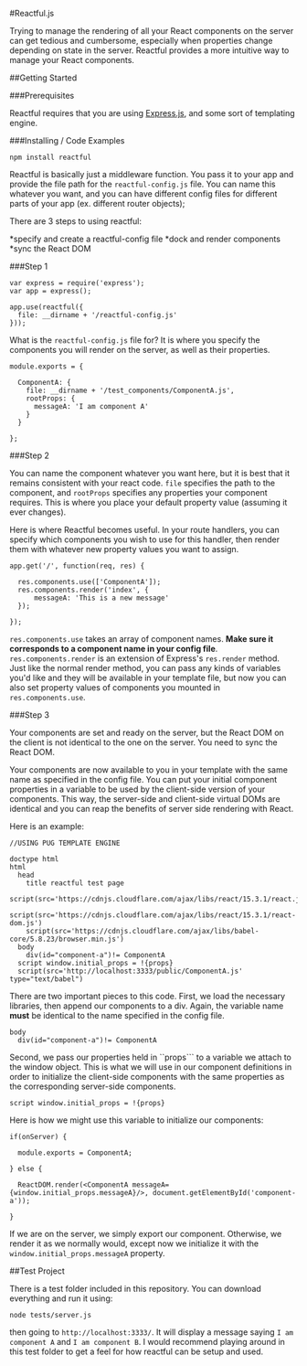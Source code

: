 #Reactful.js

Trying to manage the rendering of all your React components on the server can get tedious and cumbersome, especially when properties change depending on state in the server. Reactful provides a more intuitive way to manage your React components.

##Getting Started

###Prerequisites

Reactful requires that you are using [Express.js](https://expressjs.com), and some sort of templating engine.

###Installing / Code Examples

```
npm install reactful
```

Reactful is basically just a middleware function. You pass it to your app and provide the file path for the ```reactful-config.js``` file. You can name this whatever you want, and you can have different config files for different parts of your app (ex. different router objects);

There are 3 steps to using reactful:

*specify and create a reactful-config file
*dock and render components
*sync the React DOM

###Step 1

```
var express = require('express');
var app = express();

app.use(reactful({
  file: __dirname + '/reactful-config.js'
}));

```

What is the ```reactful-config.js``` file for? It is where you specify the components you will render on the server, as well as their properties.

```
module.exports = {

  ComponentA: {
    file: __dirname + '/test_components/ComponentA.js',
    rootProps: {
      messageA: 'I am component A'
    }
  }

};

```

###Step 2

You can name the component whatever you want here, but it is best that it remains consistent with your react code. ```file``` specifies the path to the component, and ```rootProps``` specifies any properties your component requires. This is where you place your default property value (assuming it ever changes).

Here is where Reactful becomes useful. In your route handlers, you can specify which components you wish to use for this handler, then render them with whatever new property values you want to assign.

```
app.get('/', function(req, res) {

  res.components.use(['ComponentA']);
  res.components.render('index', {
      messageA: 'This is a new message'
  });

});

```

```res.components.use``` takes an array of component names. **Make sure it corresponds to a component name in your config file**. ```res.components.render``` is an extension of Express's ```res.render``` method. Just like the normal render method, you can pass any kinds of variables you'd like and they will be available in your template file, but now you can also set property values of components you mounted in ```res.components.use```.

###Step 3

Your components are set and ready on the server, but the React DOM on the client is not identical to the one on the server. You need to sync the React DOM.

Your components are now available to you in your template with the same name as specified in the config file. You can put your initial component properties in a variable to be used by the client-side version of your components. This way, the server-side and client-side virtual DOMs are identical and you can reap the benefits of server side rendering with React.

Here is an example:

```
//USING PUG TEMPLATE ENGINE

doctype html
html
  head
    title reactful test page
    script(src='https://cdnjs.cloudflare.com/ajax/libs/react/15.3.1/react.js')
    script(src='https://cdnjs.cloudflare.com/ajax/libs/react/15.3.1/react-dom.js')
    script(src='https://cdnjs.cloudflare.com/ajax/libs/babel-core/5.8.23/browser.min.js')
  body
    div(id="component-a")!= ComponentA
  script window.initial_props = !{props}
  script(src='http://localhost:3333/public/ComponentA.js' type="text/babel")

```

There are two important pieces to this code. First, we load the necessary libraries, then append our components to a div. Again, the variable name **must** be identical to the name specified in the config file.

```
body
  div(id="component-a")!= ComponentA

```

Second, we pass our properties held in ``props``` to a variable we attach to the window object. This is what we will use in our component definitions in order to initialize the client-side components with the same properties as the corresponding server-side components.

```
script window.initial_props = !{props}

```

Here is how we might use this variable to initialize our components:

```
if(onServer) {

  module.exports = ComponentA;

} else {

  ReactDOM.render(<ComponentA messageA= {window.initial_props.messageA}/>, document.getElementById('component-a'));

}
```

If we are on the server, we simply export our component. Otherwise, we render it as we normally would, except now we initialize it with the ```window.initial_props.messageA``` property.

##Test Project

There is a test folder included in this repository. You can download everything and run it using:

```
node tests/server.js
```

then going to ```http://localhost:3333/```. It will display a message saying ```I am component A``` and ```I am component B```. I would recommend playing around in this test folder to get a feel for how reactful can be setup and used.
